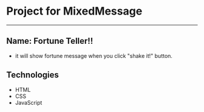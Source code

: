 # Project for MixedMessage
---------------

## Name: Fortune Teller!!
*   it will show fortune message when you click "shake it!" button.
  
## Technologies
*   HTML
*   CSS
*   JavaScript